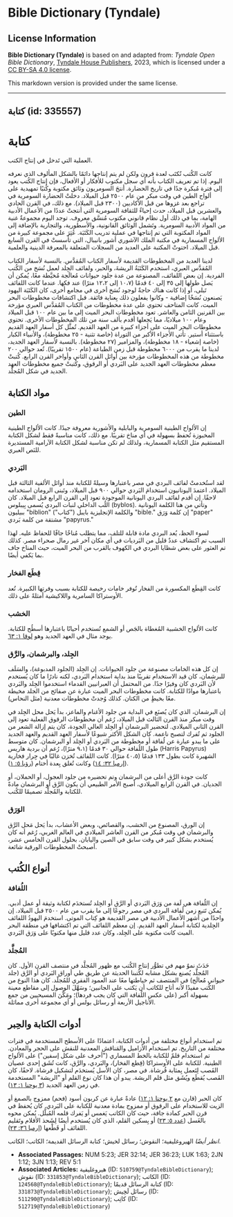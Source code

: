 # Bible Dictionary (Tyndale)

## License Information

**Bible Dictionary (Tyndale)** is based on and adapted from: _Tyndale Open Bible Dictionary_, [Tyndale House Publishers](https://tyndaleopenresources.com/), 2023, which is licensed under a [CC BY-SA 4.0 license](https://creativecommons.org/licenses/by-sa/4.0/legalcode.en).

This markdown version is provided under the same license.



--------------------------------

## كتابة (id: 335557)

كتابة
=====

العملية التي تَدخل في إنتاج الكتب.

كانت الكُتب تُكتَب لعدة قرون ولكن لم يتم إنتاجها دائمًا بالشكل المألوف الذي نعرفه اليوم. إذا تم تعريف الكتاب بأنه أي سجل مكتوب للأفكار أو الأفعال، فإن إنتاج الكُتب يعود إلى فترة مُبكرة جدًا في تاريخ الحضارة. أنتجَ السومريون وثائق مكتوبة وكُتبًا تمهيدية على ألواح الطين في وقت مبكر من عام ٢٥٠٠ قبل الميلاد. دخلتْ الحضارة السومرية في تراجع بعد غزوها من قبل الأكاديين (٢٣٠٠ قبل الميلاد). مع ذلك، في القرن الحادي والعشرين قبل الميلاد، حدث إحياءٌ للثقافة السومرية التي أنتجتْ عددًا من الأعمال الأدبية الهامة، بما في ذلك أول نظام قانوني مكتوب مُنسَّق معروف. توجد اليوم مجموعةٌ غنية من المواد الأدبية السومرية. وتَشمل الوثائق القانونية، والأسطورية، والتجارية بالإضافة إلى المواد المكتوبة التي تم إنتاجها في عملية تدريب الكَتَبَة. عُثِرَ على مجموعة كبيرة من الألواح المسمارية في مكتبة الملك الآشوري أشور بانيبال، التي تأسستْ في القرن السابع قبل الميلاد. احتوتْ المكتبة على العديد من السجلات المتعلقة بالمعرفة الدينية والعلمية.

لدينا العديد من المخطوطات القديمة لأسفار الكتاب المُقدَّس. بالنسبة لأسفار الكتاب المُقدَّس العبري، استخدم الكَتَبَةُ الريشةَ، والحبر، ولفائف الجِلد لعمل نُسَخ من الكُتب الفردية. إن بعض اللفائف، المصنوعة من عدة جلود حيوانات مُعالَجة مُخيَّطة معًا، يُمكن أن يَصل طولها إلى ٣٥ إلى ٤٠ قدمًا (١٠،٧ إلى ١٢،٢ مترًا) عند فكها. عندما كانت اللفائف تَبلى، أو إذا كانت هناك حاجةٌ لوجود نُسَخ أخرى في مجامع أخرى، كان الكَتَبَة اليهود يَصنعون نُسَخًا إضافية \- وكانوا يفعلون ذلك بِعناية فائقة. قبل اكتشافات مخطوطات البحر الميت، كانت المتاحف تحتوي على عدة مخطوطات من الكتاب المُقدَّس العبري مؤرخة بين القرنين الثامن والعاشر. تعود مخطوطات البحر الميت إلى ما بين عام ١٠٠ قبل الميلاد وعام ١٠٠ ميلاديًا، مما يَجعلها أقدم بألف سنة من تلك المخطوطات الأخرى. تحتوي مخطوطات البحر الميت على أجزاء كبيرة من العهد القديم. تُمثَّل كل أسفار العهد القديم باستثناء أستير. تأتي الأجزاء الأكبر من التوراة (خاصة تثنية \- ٢٥ مخطوطة)، والأنبياء الكبار (خاصة إشعياء \- ١٨ مخطوطة)، والمزامير (٢٧ مخطوطة). بالنسبة لأسفار العهد الجديد، لدينا ما يقرب من ٦٠٠٠ مخطوطة قبل زمن الطباعة (عام ١٥٠٠ تقريبًا). تُعد حوالي ٢٠٠ مخطوطة من هذه المخطوطات مؤرخة بين أوائل القرن الثاني وأواخر القرن الرابع. كُتبتْ معظم مخطوطات العهد الجديد على البَردي أو الرقوق، وكُتبتْ جميع مخطوطات العهد الجديد في شكل المُجلَّد.

مواد الكتابة
------------

### الطين

إن الألواح الطينية السومرية والبابلية والأشورية معروفة جيدًا. كانت الألواح الطينية المخبوزة تُحفظ بسهولة في أي مناخ تقريبًا. مع ذلك، كانت مناسبةً فقط لشكل الكتابة المستقيم مثل الكتابة المسمارية، ولذلك لم تكن مناسبة لشكل الكتابة الآرامية المستديرة للنَص العبري.

### البَردي

لقد استُخدمتْ لفائف البردي في مصر باعتبارها وسيلةً للكتابة منذ أوائل الألفية الثالثة قبل الميلاد. اعتمدَ اليونانيون استخدامَ البَردي حوالي ٩٠٠ قبل الميلاد، وتَبنى الرومان استخدامه لاحقًا. إن أقدم لفائف البردي اليونانية الموجودة تعود إلى القرن الرابع قبل الميلاد. كان اللُب الداخلي لنبات البردي يُسمى بِيبلوس (byblos)*.* وتأتي من هنا الكلمة اليونانية ببيليون "biblion" ("كتاب") والكلمة الإنجليزية بايبل "bible." إن كلمة وَرَق "paper" مشتقة من كلمة بَردي "papyrus."

لسوء الحظ، يُعد البردي مادة قابلة للتلف، مما يتطلب مُناخًا جافًا للحفاظ عليه. لهذا السبب تم اكتشاف عددٌ قليل من البَرديات في أي مكان آخر غير رمال صحراء مصر. كذلك تم العثور على بعض شظايا البردي في الكهوف بالقرب من البحر الميت، حيث المناخ جاف بما يَكفي أيضًا.

### قِطَع الفخار

كانت القِطَع المكسورة من الفخار تُوفر خامات رخيصة للكتابة بسبب وفرتها الكبيرة. تُعد الأوستراكا السامرية واللاكيشية أمثلةً على ذلك.

### الخشب

كانت الألواح الخشبية المُغطاة بالجَص أو الشمع تُستخدم أحيانًا باعتبارها أسطُح للكتابة. يوجد مثال في العهد الجديد وهو [لوقا ١: ٦٣](https://ref.ly/Luke1:63).

### الجِلد، والبرشمان، والرَّق

إن كل هذه الخامات مصنوعة من جلود الحيوانات. إن الجِلد (الجلود المدبوغة)، والسَلَف للبرشمان، كان قيد الاستخدام تقريبًا منذ بداية استخدام البَردي، لكنه نادرًا ما كان يُستخدم لأن البَردي كان وفيرًا جدًا. من المحتمل أن العبرانيين القدماء استخدموا الجِلد والبَردي باعتبارها موادًا للكتابة. كانت مخطوطات البحر الميت عبارة عن صفائح من الجلد مخيطة معًا بخيطٍ من الكتان. كذلك وُجدتْ مخطوطات معدنية (مثل النحاس).

إن البرشمان، الذي كان يُصنَع في البداية من جلود الأغنام والماعز، بدأ يَحل محل الجِلد في وقت مبكر منذ القرن الثالث قبل الميلاد، رُغم أن مخطوطات الرقوق الفعلية تعود إلى القرن الثاني الميلادي. لتحضير البرشمان أو الجِلد العالي الجودة، كان يتم إزالة الشعر من الجلود ثم تُفرك لتصبح ناعمة. كان الشكل الأكثر شيوعًا لأسفار العهد القديم والعهد الجديد على ما يبدو عبارة عن لُفافة أو مخطوطة من البَردي أو الجِلد أو البرشمان. كان متوسط طول اللُفافة حوالي ٣٠ قدمًا (٩،١ مترًا)، رُغم أن بردية هاريس (Harris Papyrus) الشهيرة كانت بطول ١٣٣ قدمًا (٤٠،٥ مترًا). كانت اللفائف تُخزن غالبًا في جِرار فخارية ([إرميا ٣٢: ١٤](https://ref.ly/Jer32:14)) وكانت تُغلق بِعدة أختام ([رؤيا ٥: ١](https://ref.ly/Rev5:1)).

كانت جودة الرَّق أعلى من البرشمان وتم تحضيره من جلود العجول، أو الحملان، أو الجديان. في القرن الرابع الميلادي، أصبح الأمر الطبيعي أن يكون الرَّق أو البرشمان مادةً للكتابة والمُجلَّد تصميمًا للكُتب.

### الوَرَق

إن الورق، المصنوع من الخشب، والقصائص، وبعض الأعشاب، بدأ يَحل مَحل الرَّق والبرشمان في وقت مُبكر من القرن العاشر الميلادي في العالم الغربي، رُغم أنه كان يُستخدم بشكل كبير في وقت سابق في الصين واليابان. بحلول القرن الخامس عشر، أصبحتْ المخطوطات الورقية شائعة.

أنواع الكُتب
------------

### اللُفافة

إن اللُفافة هي لَفة من وَرَق البَردي أو الرَّق أو الجِلد تُستخدَم لكتابة وثيقة أو عمل أدبي. يُمكن تَتبع زمن لُفافة البردي في مصر رجوعًا إلى ما يقرب من عام ٢٥٠٠ قبل الميلاد. إن واحدًا من أشهر الأعمال الأدبية في مصر القديمة هو كِتاب الموتى. استخدمَ اليهودُ اللفائف الجِلدية لكتابة أسفار العهد القديم. إن معظم اللفائف التي تم اكتشافها في منطقة البحر الميت كانت مكتوبة على الجِلد، وكان عدد قليل منها مكتوبًا على وَرَق البَردي.

### المُجلَّد

حَدَثَ نموٌ مهم في تطوُّر إنتاج الكُتب مع ظهور المُجلَّد في منتصف القرن الأول. كان المُجلَّد يُصنع بشكل مشابه لكُتبنا الحديثة عن طريق طي أوراق البَردي أو الرَّق (جلد حيواني مُعالَج) في المنتصف ثم خياطتها معًا عند العمود الفقري للمُجلّد. كان هذا النوع من الكُتب مفيدًا لأنه أتاح للكاتب أن يَكتب على الجانبين؛ وسَهَّلَ الوصول إلى مقاطع معينة بسهولة أكبر (على عكس اللُفافة التي كان يجب فردها)؛ ومَكَّنَ المسيحيين من جمع الأناجيل الأربعة أو رسائل بولس أو أي مجموعة أخرى مماثلة.

أدوات الكتابة والحِبر
---------------------

تم استخدام أنواع مختلفة من أدوات الكتابة، اعتمادًا على الأسطح المستخدمة في فترات مختلفة من التاريخ. تم استخدام الأزاميل والمَناقش المعدنية للنقش على الحجر والمعادن. تم استخدام قلمٌ للكتابة بالخط المسماري ("أحرف على شكل إسفين") على الألواح الطينية. للكتابة على الأوستراكا (قِطع الفخار)، والبَردي، والرَّق، كانت تُشَق إحدى عصيان القَصب لِتَعمل بِمثابة فُرشاة. في مصر، كان الأسل يُستخدَم لتشكيل فرشاة. لاحقًا، كان القَصب يُقطَع ويُشَق مثل قلم الريشة. يبدو أن هذا كان نوع القلم أو "الريشة" المستخدمة في زمن العهد الجديد ([٣ يوحنا ١: ١٣](https://ref.ly/3John1:13)).

كان الحبر (قارن مع [٢ يوحنا ١: ١٢](https://ref.ly/2John1:12)) عادةً عبارة عن كربون أسود (فحم) ممزوج بالصمغ أو الزيت للاستخدام على الرقوق أو ممزوج بمادة معدنية للكتابة على البَردي. كان يُحفظ في قرن الحبر كمادة جافة، حيث كان الكاتب يَغمس أو يَفرك قلمه المُبلَّل. يُمكن محوه بالغَسل ([عدد ٥: ٢٣](https://ref.ly/Num5:23)) أو بِسكين القلم، الذي كان يُستخدم أيضًا لِشَحذ الأقلام وتَقليم اللفائف أو قَطْعها ([إرميا ٣٦: ٢٣](https://ref.ly/Jer36:23)).

*انظر أيضًا* الهيروغليفية؛ النقوش؛ رسائل لخيش؛ كتابة الرسائل القديمة؛ الكاتب؛ الكاتب.

* **Associated Passages:** NUM 5:23; JER 32:14; JER 36:23; LUK 1:63; 2JN 1:12; 3JN 1:13; REV 5:1
* **Associated Articles:** هيروغليفية (ID: `510759@TyndaleBibleDictionary`); نقوش (ID: `331853@TyndaleBibleDictionary`); الكاتب (ID: `124568@TyndaleBibleDictionary`); كتابة الرسائل قديمًا (ID: `331873@TyndaleBibleDictionary`); رسائل لَخِيش (ID: `511290@TyndaleBibleDictionary`); كاتِب (ID: `512719@TyndaleBibleDictionary`)

